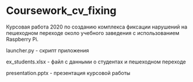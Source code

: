 # Coursework_cv_fixing
Курсовая работа 2020 по созданию комплекса фиксации нарушений на пешеходном переходе около учебного заведения с использованием Raspberry Pi. 

launcher.py - скрипт приложения

ex_students.xlsx - файл с данными о студентах и пешеходном переходе

presentation.pptx - презентация курсовой работы
